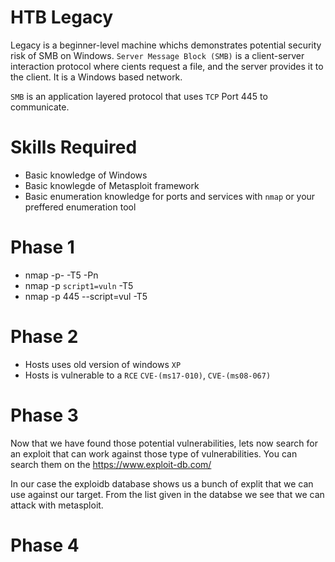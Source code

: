 # HTB Legacy


Legacy is a beginner-level machine whichs demonstrates potential security risk of SMB on Windows.
``Server Message Block (SMB)`` is a client-server interaction protocol where cients request a file, and the server provides it to the client. It is a Windows based network.

```SMB``` is an application layered protocol that uses ```TCP``` Port 445 to communicate.


# Skills Required
 * Basic knowledge of Windows
 * Basic knowlegde of Metasploit framework
 * Basic enumeration knowledge for ports and services with ```nmap``` or your preffered enumeration tool
 
# Phase 1 

* nmap -p- -T5 -Pn <IP>
* nmap -p <discovered port> ```script1=vuln``` -T5 <IP>
* nmap -p 445 --script=vul -T5 <IP>

# Phase 2 

* Hosts uses old version of windows ```XP```
* Hosts is vulnerable to a ```RCE``` ```CVE-(ms17-010)```, ```CVE-(ms08-067)```


# Phase 3 

Now that we have found those potential vulnerabilities, lets now search for an exploit that can work against those type of vulnerabilities. You can search them on the https://www.exploit-db.com/

In our case the exploidb database shows us a bunch of explit that we can use against our target. From the list given in the databse we see that we can attack with metasploit.


# Phase 4
